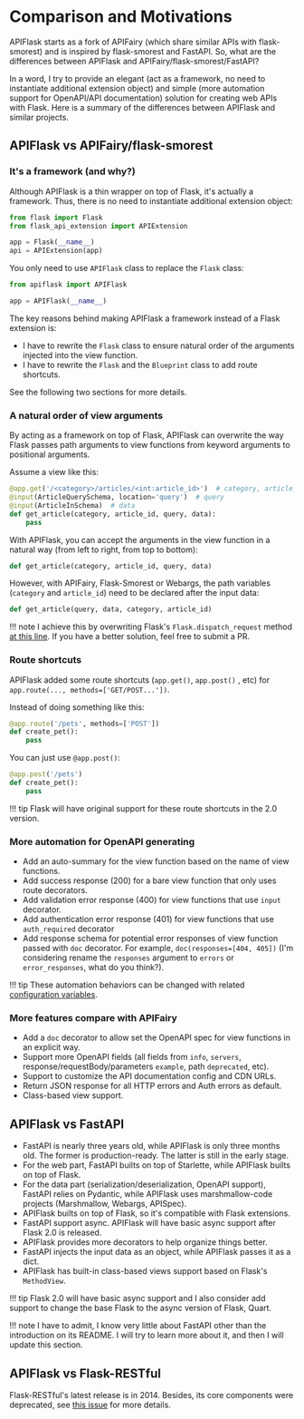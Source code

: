 # Comparison and Motivations

APIFlask starts as a fork of APIFairy (which share similar APIs with flask-smorest)
and is inspired by flask-smorest and FastAPI. So, what are the differences between
APIFlask and APIFairy/flask-smorest/FastAPI?

In a word, I try to provide an elegant (act as a framework, no need to instantiate
additional extension object) and simple (more automation support for OpenAPI/API
documentation) solution for creating web APIs with Flask. Here is a summary of the
differences between APIFlask and similar projects.

## APIFlask vs APIFairy/flask-smorest

### It's a framework (and why?)

Although APIFlask is a thin wrapper on top of Flask, it's actually a framework.
Thus, there is no need to instantiate additional extension object:

```python
from flask import Flask
from flask_api_extension import APIExtension

app = Flask(__name__)
api = APIExtension(app)
```

You only need to use `APIFlask` class to replace the `Flask` class:

```python
from apiflask import APIFlask

app = APIFlask(__name__)
```

The key reasons behind making APIFlask a framework instead of a Flask
extension is:

- I have to rewrite the `Flask` class to ensure natural order of the arguments
injected into the view function.
- I have to rewrite the `Flask` and the `Blueprint` class to add route shortcuts.

See the following two sections for more details.

### A natural order of view arguments

By acting as a framework on top of Flask, APIFlask can overwrite the way Flask 
passes path arguments to view functions from keyword arguments to positional
arguments.

Assume a view like this:

```python
@app.get('/<category>/articles/<int:article_id>')  # category, article_id
@input(ArticleQuerySchema, location='query')  # query
@input(ArticleInSchema)  # data
def get_article(category, article_id, query, data):
    pass
```

With APIFlask, you can accept the arguments in the view function in a natural way
(from left to right, from top to bottom):

```python
def get_article(category, article_id, query, data)
```

However, with APIFairy, Flask-Smorest or Webargs, the path variables
(`category` and `article_id`) need to be declared after the input data:

```python
def get_article(query, data, category, article_id)
```

!!! note
    I achieve this by overwriting Flask's `Flask.dispatch_request` method [at this line](https://github.com/greyli/apiflask/blob/master/apiflask/app.py#L290). If you have a
    better solution, feel free to submit a PR.

### Route shortcuts

APIFlask added some route shortcuts (`app.get()`, `app.post()` , etc) for `app.route(..., methods=['GET/POST...'])`.

Instead of doing something like this:

```python
@app.route('/pets', methods=['POST'])
def create_pet():
    pass
```

You can just use `@app.post()`:

```python
@app.post('/pets')
def create_pet():
    pass
```

!!! tip
    Flask will have original support for these route shortcuts in the 2.0 version.

### More automation for OpenAPI generating

- Add an auto-summary for the view function based on the name of view functions.
- Add success response (200) for a bare view function that only uses route decorators.
- Add validation error response (400) for view functions that use `input` decorator.
- Add authentication error response (401) for view functions that use `auth_required` decorator
- Add response schema for potential error responses of view function passed with `doc` decorator. For example, `doc(responses=[404, 405])` (I'm considering rename the `responses` argument to `errors` or `error_responses`, what do you think?).

!!! tip
    These automation behaviors can be changed with related
    [configuration variables](/configuration).

### More features compare with APIFairy

- Add a `doc` decorator to allow set the OpenAPI spec for view functions in an explicit way.
- Support more OpenAPI fields (all fields from `info`, `servers`, response/requestBody/parameters `example`, path `deprecated`, etc).
- Support to customize the API documentation config and CDN URLs.
- Return JSON response for all HTTP errors and Auth errors as default.
- Class-based view support.

## APIFlask vs FastAPI

- FastAPI is nearly three years old, while APIFlask is only three months old. The former
is production-ready. The latter is still in the early stage.
- For the web part, FastAPI builts on top of Starlette, while APIFlask builts on top of
Flask.
- For the data part (serialization/deserialization, OpenAPI support), FastAPI relies
on Pydantic, while APIFlask uses marshmallow-code projects (Marshmallow, Webargs, APISpec).
- APIFlask builts on top of Flask, so it's compatible with Flask extensions.
- FastAPI support async. APIFlask will have basic async support after Flask 2.0 is released.
- APIFlask provides more decorators to help organize things better.
- FastAPI injects the input data as an object, while APIFlask passes it as a dict.
- APIFlask has built-in class-based views support based on Flask's `MethodView`.

!!! tip
    Flask 2.0 will have basic async support and I also consider add support to change
    the base Flask to the async version of Flask, Quart.

!!! note
    I have to admit, I know very little about FastAPI other than the introduction
    on its README. I will try to learn more about it, and then I will update this
    section.

## APIFlask vs Flask-RESTful

Flask-RESTful's latest release is in 2014. Besides, its core components were
deprecated, see [this issue](https://github.com/flask-restful/flask-restful/issues/883) for more details.
